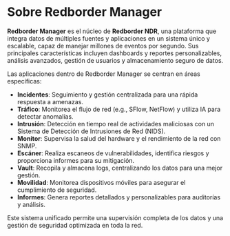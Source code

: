 
# Sobre Redborder Manager

**Redborder Manager** es el núcleo de **Redborder NDR**, una plataforma que integra datos de múltiples fuentes y aplicaciones en un sistema único y escalable, capaz de manejar millones de eventos por segundo. Sus principales características incluyen dashboards y reportes personalizables, análisis avanzados, gestión de usuarios y almacenamiento seguro de datos.

Las aplicaciones dentro de Redborder Manager se centran en áreas específicas:

- **Incidentes**: Seguimiento y gestión centralizada para una rápida respuesta a amenazas.
- **Tráfico**: Monitorea el flujo de red (e.g., SFlow, NetFlow) y utiliza IA para detectar anomalías.
- **Intrusión**: Detección en tiempo real de actividades maliciosas con un Sistema de Detección de Intrusiones de Red (NIDS).
- **Monitor**: Supervisa la salud del hardware y el rendimiento de la red con SNMP.
- **Escáner**: Realiza escaneos de vulnerabilidades, identifica riesgos y proporciona informes para su mitigación.
- **Vault**: Recopila y almacena logs, centralizando los datos para una mejor gestión.
- **Movilidad**: Monitorea dispositivos móviles para asegurar el cumplimiento de seguridad.
- **Informes**: Genera reportes detallados y personalizables para auditorías y análisis.

Este sistema unificado permite una supervisión completa de los datos y una gestión de seguridad optimizada en toda la red.
